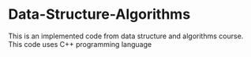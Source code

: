 # Data-Structure-Algorithms
This is an implemented code from data structure and algorithms course. This code uses C++ programming language
